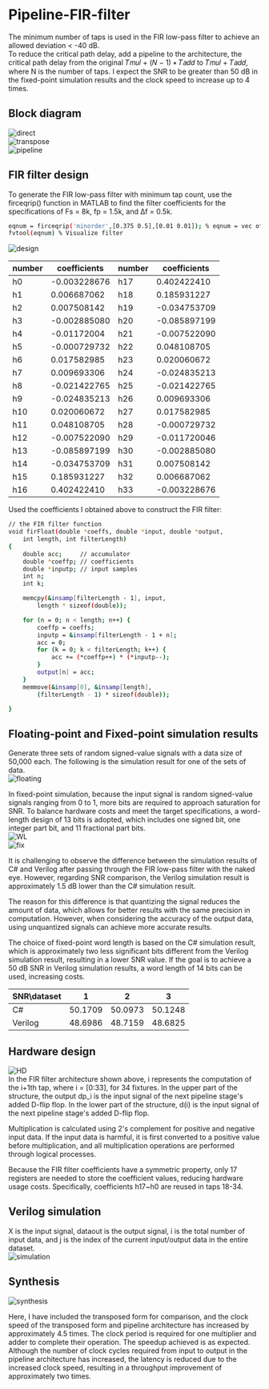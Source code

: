 # Pipeline-FIR-filter
The minimum number of taps is used in the FIR low-pass filter to achieve an allowed deviation < -40 dB.  
To reduce the critical path delay, add a pipeline to the architecture, the critical path delay from the original 𝑇𝑚𝑢𝑙 + (𝑁 − 1) ∗ 𝑇𝑎𝑑𝑑 to 𝑇𝑚𝑢𝑙 + 𝑇𝑎𝑑𝑑, where N is the number of taps. I expect the SNR to be greater than 50 dB in the fixed-point simulation results and the clock speed to increase up to 4 times.  
## Block diagram
![direct](https://github.com/hsieh672/Pipeline-FIR-filter/blob/main/imag/direct.png)  
![transpose](https://github.com/hsieh672/Pipeline-FIR-filter/blob/main/imag/transpose.png)  
![pipeline](https://github.com/hsieh672/Pipeline-FIR-filter/blob/main/imag/pipeline.png)  
## FIR filter design
To generate the FIR low-pass filter with minimum tap count, use the firceqrip() function in MATLAB to find the filter coefficients for the specifications of Fs = 8k, fp = 1.5k, and Δf = 0.5k.  
```sh
eqnum = firceqrip('minorder',[0.375 0.5],[0.01 0.01]); % eqnum = vec of coeffs
fvtool(eqnum) % Visualize filter
```
![design](https://github.com/hsieh672/Pipeline-FIR-filter/blob/main/imag/FIR_filter.png)  

| number | coefficients | number | coefficients |
|--------|--------------|--------|--------------|
| h0     | -0.003228676 | h17    | 0.402422410  |
| h1     | 0.006687062  | h18    | 0.185931227  |
| h2     | 0.007508142  | h19    | -0.034753709 |
| h3     | -0.002885080 | h20    | -0.085897199 |
| h4     | -0.01172004  | h21    | -0.007522090 |
| h5     | -0.000729732 | h22    | 0.048108705  |
| h6     | 0.017582985  | h23    | 0.020060672  |
| h7     | 0.009693306  | h24    | -0.024835213 |
| h8     | -0.021422765 | h25    | -0.021422765 |
| h9     | -0.024835213 | h26    | 0.009693306  |
| h10    | 0.020060672  | h27    | 0.017582985  |
| h11    | 0.048108705  | h28    | -0.000729732 |
| h12    | -0.007522090 | h29    | -0.011720046 |
| h13    | -0.085897199 | h30    | -0.002885080 |
| h14    | -0.034753709 | h31    | 0.007508142  |
| h15    | 0.185931227  | h32    | 0.006687062  |
| h16    | 0.402422410  | h33    | -0.003228676 |

Used the coefficients I obtained above to construct the FIR filter:  
```sh
// the FIR filter function
void firFloat(double *coeffs, double *input, double *output,
	int length, int filterLength)
{
	double acc;     // accumulator
	double *coeffp; // coefficients
	double *inputp; // input samples
	int n;
	int k;

	memcpy(&insamp[filterLength - 1], input,
		length * sizeof(double));

	for (n = 0; n < length; n++) {
		coeffp = coeffs;
		inputp = &insamp[filterLength - 1 + n];
		acc = 0;
		for (k = 0; k < filterLength; k++) {
			acc += (*coeffp++) * (*inputp--);
		}
		output[n] = acc;
	}
	memmove(&insamp[0], &insamp[length],
		(filterLength - 1) * sizeof(double));

}
```
## Floating-point and Fixed-point simulation results
Generate three sets of random signed-value signals with a data size of 50,000 each. The following is the simulation result for one of the sets of data.  
![floating](https://github.com/hsieh672/Pipeline-FIR-filter/blob/main/imag/floating.png)  

In fixed-point simulation, because the input signal is random signed-value signals ranging from 0 to 1, more bits are required to approach saturation for SNR. To balance hardware costs and meet the target specifications, a word-length design of 13 bits is adopted, which includes one signed bit, one integer part bit, and 11 fractional part bits.  
![WL](https://github.com/hsieh672/Pipeline-FIR-filter/blob/main/imag/WL.png)  
![fix](https://github.com/hsieh672/Pipeline-FIR-filter/blob/main/imag/fixed-point.png)  

It is challenging to observe the difference between the simulation results of C# and Verilog after passing through the FIR low-pass filter with the naked eye. However, regarding SNR comparison, the Verilog simulation result is approximately 1.5 dB lower than the C# simulation result.

The reason for this difference is that quantizing the signal reduces the amount of data, which allows for better results with the same precision in computation. However, when considering the accuracy of the output data, using unquantized signals can achieve more accurate results.

The choice of fixed-point word length is based on the C# simulation result, which is approximately two less significant bits different from the Verilog simulation result, resulting in a lower SNR value. If the goal is to achieve a 50 dB SNR in Verilog simulation results, a word length of 14 bits can be used, increasing costs.


| SNR\dataset | 1       | 2       | 3       |
|-------------|---------|---------|---------|
| C#          | 50.1709 | 50.0973 | 50.1248 |
| Verilog     | 48.6986 | 48.7159 | 48.6825 |

## Hardware design
![HD](https://github.com/hsieh672/Pipeline-FIR-filter/blob/main/imag/HWDesign.png)  
In the FIR filter architecture shown above, i represents the computation of the i+1th tap, where i = [0:33], for 34 fixtures. In the upper part of the structure, the output dp_i is the input signal of the next pipeline stage's added D-flip flop. In the lower part of the structure, d(i) is the input signal of the next pipeline stage's added D-flip flop.

Multiplication is calculated using 2's complement for positive and negative input data. If the input data is harmful, it is first converted to a positive value before multiplication, and all multiplication operations are performed through logical processes.

Because the FIR filter coefficients have a symmetric property, only 17 registers are needed to store the coefficient values, reducing hardware usage costs. Specifically, coefficients h17~h0 are reused in taps 18-34.  
## Verilog simulation
X is the input signal, dataout is the output signal, i is the total number of input data, and j is the index of the current input/output data in the entire dataset.  
![simulation](https://github.com/hsieh672/Pipeline-FIR-filter/blob/main/imag/simulation.png)  

## Synthesis
![synthesis](https://github.com/hsieh672/Pipeline-FIR-filter/blob/main/imag/synthesis.png)  

Here, I have included the transposed form for comparison, and the clock speed of the transposed form and pipeline architecture has increased by approximately 4.5 times. The clock period is required for one multiplier and adder to complete their operation. The speedup achieved is as expected.  
Although the number of clock cycles required from input to output in the pipeline architecture has increased, the latency is reduced due to the increased clock speed, resulting in a throughput improvement of approximately two times.  

